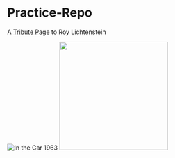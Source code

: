 # Practice-Repo

A [Tribute Page](https://github.com/sarahmayarchibald/Practice-Projects/tree/main/tribute-page-RL) to Roy Lichtenstein

![In the Car 1963](https://raw.githubusercontent.com/sarahmayarchibald/Practice-Projects/main/tribute-page-RL/img/in_the_car-1963.avif)
<img src="https://raw.githubusercontent.com/sarahmayarchibald/Practice-Projects/main/tribute-page-RL/img/in_the_car-1963.avif" width=250px>
